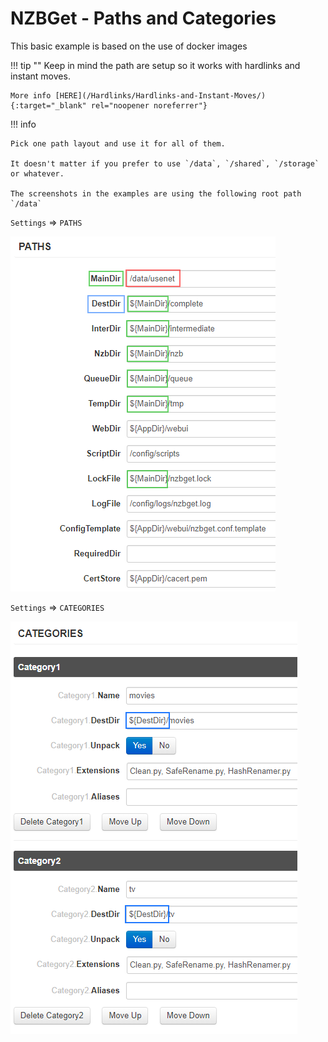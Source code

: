 # NZBGet - Paths and Categories

This basic example is based on the use of docker images

!!! tip ""
    Keep in mind the path are setup so it works with hardlinks and instant moves.

    More info [HERE](/Hardlinks/Hardlinks-and-Instant-Moves/){:target="_blank" rel="noopener noreferrer"}

!!! info

    Pick one path layout and use it for all of them.

    It doesn't matter if you prefer to use `/data`, `/shared`, `/storage` or whatever.

    The screenshots in the examples are using the following root path `/data`

`Settings` => `PATHS`

![nzbget-settings-paths](/Hardlinks/images/nzbget-settings-paths.png)

`Settings` => `CATEGORIES`

![nzbget-settings-categories](/Hardlinks/images/nzbget-settings-categories.png)
